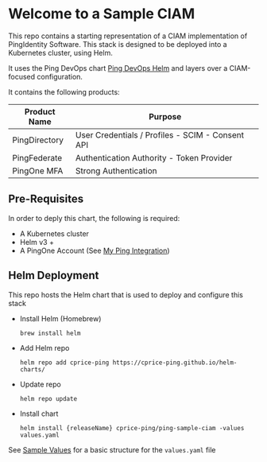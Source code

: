 # Welcome to a Sample CIAM 

This repo contains a starting representation of a CIAM implementation of PingIdentity Software. This stack is designed to be deployed into a Kubernetes cluster, using Helm.

It uses the Ping DevOps chart [Ping DevOps Helm](https://helm.pingidentity.com) and layers over a CIAM-focused configuration.

It contains the following products:

| Product Name | Purpose |
| --- | --- |
| PingDirectory | User Credentials / Profiles - SCIM - Consent API |
| PingFederate | Authentication Authority - Token Provider |
| PingOne MFA | Strong Authentication |

## Pre-Requisites

In order to deply this chart, the following is required:

* A Kubernetes cluster
* Helm v3 +
* A PingOne Account (See [My Ping Integration](./sso-myping))

## Helm Deployment

This repo hosts the Helm chart that is used to deploy and configure this stack

* Install Helm (Homebrew)

    ```
    brew install helm
    ```

* Add Helm repo

    ```
    helm repo add cprice-ping https://cprice-ping.github.io/helm-charts/
    ```

* Update repo

    ```
    helm repo update
    ```

* Install chart

    ```
    helm install {releaseName} cprice-ping/ping-sample-ciam -values values.yaml
    ```

See [Sample Values](./values.md) for a basic structure for the `values.yaml` file
